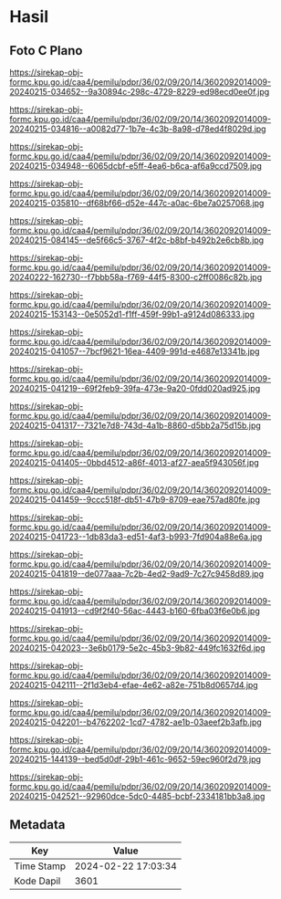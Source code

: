 # Hasil

## Foto C Plano

https://sirekap-obj-formc.kpu.go.id/caa4/pemilu/pdpr/36/02/09/20/14/3602092014009-20240215-034652--9a30894c-298c-4729-8229-ed98ecd0ee0f.jpg

https://sirekap-obj-formc.kpu.go.id/caa4/pemilu/pdpr/36/02/09/20/14/3602092014009-20240215-034816--a0082d77-1b7e-4c3b-8a98-d78ed4f8029d.jpg

https://sirekap-obj-formc.kpu.go.id/caa4/pemilu/pdpr/36/02/09/20/14/3602092014009-20240215-034948--6065dcbf-e5ff-4ea6-b6ca-af6a9ccd7509.jpg

https://sirekap-obj-formc.kpu.go.id/caa4/pemilu/pdpr/36/02/09/20/14/3602092014009-20240215-035810--df68bf66-d52e-447c-a0ac-6be7a0257068.jpg

https://sirekap-obj-formc.kpu.go.id/caa4/pemilu/pdpr/36/02/09/20/14/3602092014009-20240215-084145--de5f66c5-3767-4f2c-b8bf-b492b2e6cb8b.jpg

https://sirekap-obj-formc.kpu.go.id/caa4/pemilu/pdpr/36/02/09/20/14/3602092014009-20240222-162730--f7bbb58a-f769-44f5-8300-c2ff0086c82b.jpg

https://sirekap-obj-formc.kpu.go.id/caa4/pemilu/pdpr/36/02/09/20/14/3602092014009-20240215-153143--0e5052d1-f1ff-459f-99b1-a9124d086333.jpg

https://sirekap-obj-formc.kpu.go.id/caa4/pemilu/pdpr/36/02/09/20/14/3602092014009-20240215-041057--7bcf9621-16ea-4409-991d-e4687e13341b.jpg

https://sirekap-obj-formc.kpu.go.id/caa4/pemilu/pdpr/36/02/09/20/14/3602092014009-20240215-041219--69f2feb9-39fa-473e-9a20-0fdd020ad925.jpg

https://sirekap-obj-formc.kpu.go.id/caa4/pemilu/pdpr/36/02/09/20/14/3602092014009-20240215-041317--7321e7d8-743d-4a1b-8860-d5bb2a75d15b.jpg

https://sirekap-obj-formc.kpu.go.id/caa4/pemilu/pdpr/36/02/09/20/14/3602092014009-20240215-041405--0bbd4512-a86f-4013-af27-aea5f943056f.jpg

https://sirekap-obj-formc.kpu.go.id/caa4/pemilu/pdpr/36/02/09/20/14/3602092014009-20240215-041459--9ccc518f-db51-47b9-8709-eae757ad80fe.jpg

https://sirekap-obj-formc.kpu.go.id/caa4/pemilu/pdpr/36/02/09/20/14/3602092014009-20240215-041723--1db83da3-ed51-4af3-b993-7fd904a88e6a.jpg

https://sirekap-obj-formc.kpu.go.id/caa4/pemilu/pdpr/36/02/09/20/14/3602092014009-20240215-041819--de077aaa-7c2b-4ed2-9ad9-7c27c9458d89.jpg

https://sirekap-obj-formc.kpu.go.id/caa4/pemilu/pdpr/36/02/09/20/14/3602092014009-20240215-041913--cd9f2f40-56ac-4443-b160-6fba03f6e0b6.jpg

https://sirekap-obj-formc.kpu.go.id/caa4/pemilu/pdpr/36/02/09/20/14/3602092014009-20240215-042023--3e6b0179-5e2c-45b3-9b82-449fc1632f6d.jpg

https://sirekap-obj-formc.kpu.go.id/caa4/pemilu/pdpr/36/02/09/20/14/3602092014009-20240215-042111--2f1d3eb4-efae-4e62-a82e-751b8d0657d4.jpg

https://sirekap-obj-formc.kpu.go.id/caa4/pemilu/pdpr/36/02/09/20/14/3602092014009-20240215-042201--b4762202-1cd7-4782-ae1b-03aeef2b3afb.jpg

https://sirekap-obj-formc.kpu.go.id/caa4/pemilu/pdpr/36/02/09/20/14/3602092014009-20240215-144139--bed5d0df-29b1-461c-9652-59ec960f2d79.jpg

https://sirekap-obj-formc.kpu.go.id/caa4/pemilu/pdpr/36/02/09/20/14/3602092014009-20240215-042521--92960dce-5dc0-4485-bcbf-2334181bb3a8.jpg


## Metadata

| Key        | Value               |
| ---------- | ------------------- |
| Time Stamp | 2024-02-22 17:03:34 |
| Kode Dapil | 3601                |



